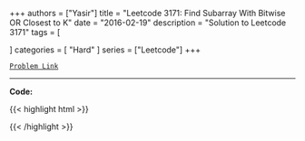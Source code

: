 
+++
authors = ["Yasir"]
title = "Leetcode 3171: Find Subarray With Bitwise OR Closest to K"
date = "2016-02-19"
description = "Solution to Leetcode 3171"
tags = [
    
]
categories = [
    "Hard"
]
series = ["Leetcode"]
+++



[`Problem Link`](https://leetcode.com/problems/find-subarray-with-bitwise-or-closest-to-k/description/)

---

**Code:**

{{< highlight html >}}

{{< /highlight >}}

